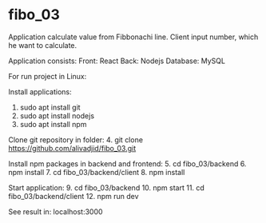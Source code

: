 # fibo_03
Application calculate value from Fibbonachi line. Client input number, which he want to calculate.

Application consists:
Front: React
Back: Nodejs
Database: MySQL

For run project in Linux:

Install applications:
1. sudo apt install git
2. sudo apt install nodejs
3. sudo apt install npm

Clone git repository in folder:
4. git clone https://github.com/alivadjid/fibo_03.git

Install npm packages in backend and frontend:
5. cd fibo_03/backend
6. npm install
7. cd fibo_03/backend/client
8. npm install

Start application:
9. cd fibo_03/backend
10. npm start
11. cd fibo_03/backend/client
12. npm run dev

See result in: localhost:3000

